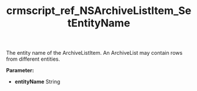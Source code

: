 ﻿---
title: crmscript_ref_NSArchiveListItem_SetEntityName
description: NSArchiveListItem.SetEntityName(String entityName)
intellisense: NSArchiveListItem.SetEntityName
keywords: NSArchiveListItem, GetEntityName
so.topic: reference
---

The entity name of the ArchiveListItem. An ArchiveList may contain rows from different entities.

**Parameter:** 
 - **entityName** String

